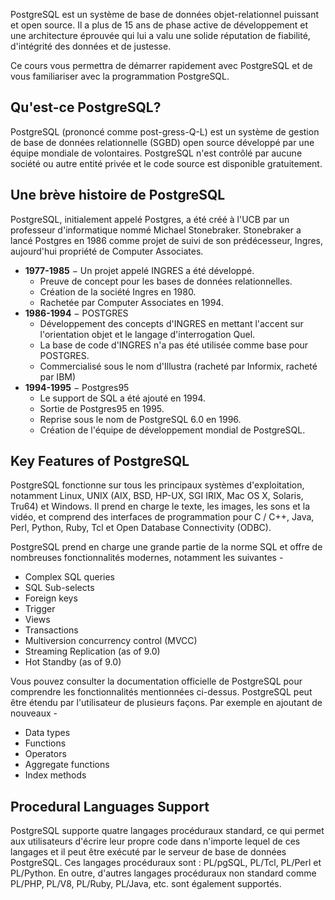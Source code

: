 PostgreSQL est un système de base de données objet-relationnel puissant et open source. Il a plus de 15 ans de phase active de développement et une architecture éprouvée qui lui a valu une solide réputation de fiabilité, d'intégrité des données et de justesse.

Ce cours vous permettra de démarrer rapidement avec PostgreSQL et de vous familiariser avec la programmation PostgreSQL.

## Qu'est-ce PostgreSQL?

PostgreSQL (prononcé comme post-gress-Q-L) est un système de gestion de base de données relationnelle (SGBD) open source développé par une équipe mondiale de volontaires. PostgreSQL n'est contrôlé par aucune société ou autre entité privée et le code source est disponible gratuitement.

## Une brève histoire de PostgreSQL

PostgreSQL, initialement appelé Postgres, a été créé à l'UCB par un professeur d'informatique nommé Michael Stonebraker. Stonebraker a lancé Postgres en 1986 comme projet de suivi de son prédécesseur, Ingres, aujourd'hui propriété de Computer Associates.

- **1977-1985** − Un projet appelé INGRES a été développé.
    - Preuve de concept pour les bases de données relationnelles.
    - Création de la société Ingres en 1980.
    - Rachetée par Computer Associates en 1994.
- **1986-1994** − POSTGRES
    - Développement des concepts d'INGRES en mettant l'accent sur l'orientation objet et le langage d'interrogation Quel.
    - La base de code d'INGRES n'a pas été utilisée comme base pour POSTGRES.
    - Commercialisé sous le nom d'Illustra (racheté par Informix, racheté par IBM)
- **1994-1995** − Postgres95
    - Le support de SQL a été ajouté en 1994.
    - Sortie de Postgres95 en 1995.
    - Reprise sous le nom de PostgreSQL 6.0 en 1996.
    - Création de l'équipe de développement mondial de PostgreSQL.

## Key Features of PostgreSQL

PostgreSQL fonctionne sur tous les principaux systèmes d'exploitation, notamment Linux, UNIX (AIX, BSD, HP-UX, SGI IRIX, Mac OS X, Solaris, Tru64) et Windows. Il prend en charge le texte, les images, les sons et la vidéo, et comprend des interfaces de programmation pour C / C++, Java, Perl, Python, Ruby, Tcl et Open Database Connectivity (ODBC).

PostgreSQL prend en charge une grande partie de la norme SQL et offre de nombreuses fonctionnalités modernes, notamment les suivantes -

- Complex SQL queries
- SQL Sub-selects
- Foreign keys
- Trigger
- Views
- Transactions
- Multiversion concurrency control (MVCC)
- Streaming Replication (as of 9.0)
- Hot Standby (as of 9.0)

Vous pouvez consulter la documentation officielle de PostgreSQL pour comprendre les fonctionnalités mentionnées ci-dessus. PostgreSQL peut être étendu par l'utilisateur de plusieurs façons. Par exemple en ajoutant de nouveaux -

- Data types
- Functions
- Operators
- Aggregate functions
- Index methods

## Procedural Languages Support

PostgreSQL supporte quatre langages procéduraux standard, ce qui permet aux utilisateurs d'écrire leur propre code dans n'importe lequel de ces langages et il peut être exécuté par le serveur de base de données PostgreSQL. Ces langages procéduraux sont : PL/pgSQL, PL/Tcl, PL/Perl et PL/Python. En outre, d'autres langages procéduraux non standard comme PL/PHP, PL/V8, PL/Ruby, PL/Java, etc. sont également supportés.

